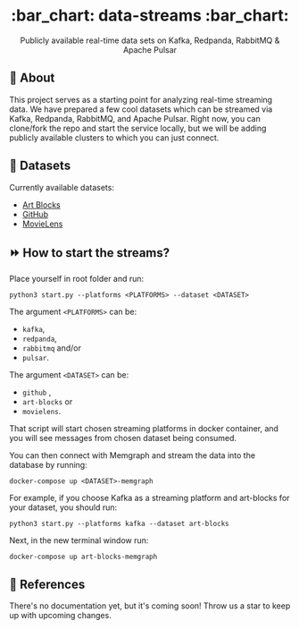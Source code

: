 <h1 align="center"> :bar_chart: data-streams :bar_chart:</h1>
<p align="center"> Publicly available real-time data sets on Kafka, Redpanda, RabbitMQ & Apache Pulsar</p>

## :speech_balloon: About

This project serves as a starting point for analyzing real-time streaming data.
We have prepared a few cool datasets which can be streamed via Kafka, Redpanda,
RabbitMQ, and Apache Pulsar. Right now, you can clone/fork the repo and start
the service locally, but we will be adding publicly available clusters to which
you can just connect.

## :open_file_folder: Datasets

Currently available datasets:

- [Art Blocks](./datasets/art-blocks/data)
- [GitHub](./datasets/github/data)
- [MovieLens](.datasets/movielens/data)

## :fast_forward: How to start the streams?

Place yourself in root folder and run:

```
python3 start.py --platforms <PLATFORMS> --dataset <DATASET>
```

The argument `<PLATFORMS>` can be:
- `kafka`,
- `redpanda`,
- `rabbitmq` and/or
- `pulsar`.

The argument `<DATASET>` can be:
-  `github` ,
-  `art-blocks` or
-  `movielens`.

That script will start chosen streaming platforms in docker container, and you will see messages from chosen dataset being consumed.

You can then connect with Memgraph and stream the data into the database by running:
```
docker-compose up <DATASET>-memgraph
```

For example, if you choose Kafka as a streaming platform and art-blocks for your dataset, you should run:
```
python3 start.py --platforms kafka --dataset art-blocks
```
Next, in the new terminal window run:
```
docker-compose up art-blocks-memgraph
```

## :scroll: References

There's no documentation yet, but it's coming soon! Throw us a star to keep up with upcoming changes.

